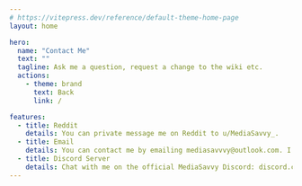 ```yaml
---
# https://vitepress.dev/reference/default-theme-home-page
layout: home

hero:
  name: "Contact Me"
  text: ""
  tagline: Ask me a question, request a change to the wiki etc.
  actions:
    - theme: brand
      text: Back
      link: /

features:  
  - title: Reddit
    details: You can private message me on Reddit to u/MediaSavvy_.
  - title: Email
    details: You can contact me by emailing mediasavvvy@outlook.com. I'll try to respond in about 2-3 days or earlier.
  - title: Discord Server
    details: Chat with me on the official MediaSavvy Discord: discord.com/JwYq3q84XU
---
```


